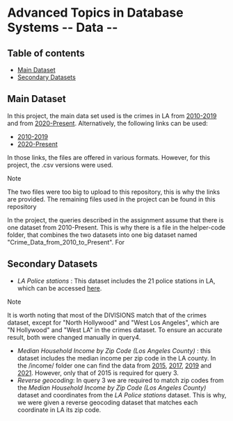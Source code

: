 # Advanced Topics in Database Systems -- Data --

## Table of contents
* [Main Dataset](#main-dataset)
* [Secondary Datasets](#secondary-datasets)


## Main Dataset
In this project, the main data set used is the crimes in LA from [2010-2019](https://catalog.data.gov/dataset/crime-data-from-2010-to-2019) and from [2020-Present](https://catalog.data.gov/dataset/crime-data-from-2020-to-present). Alternatively, the following links can be used:
* [2010-2019](https://data.lacity.org/Public-Safety/Crime-Data-from-2010-to-2019/63jg-8b9z)
* [2020-Present](https://catalog.data.gov/dataset/crime-data-from-2020-to-present)

In those links, the files are offered in various formats. However, for this project, the .csv versions were used.

> [!NOTE]
> The two files were too big to upload to this repository, this is why the links are provided. The remaining files used in the
> project can be found in this repository

In the project, the queries described in the assignment assume that there is one dataset from 2010-Present. This is why there is a file in the helper-code folder, that combines the two datasets into one big dataset named "Crime_Data_from_2010_to_Present". For 

## Secondary Datasets
* *LA Police stations* : This dataset includes the 21 police stations in LA, which can be accessed [here](https://geohub.lacity.org/datasets/lahub::lapd-police-stations/explore).
> [!NOTE]
> It is worth noting that most of the DIVISIONS match that of the crimes dataset, except for "North Hollywood" and "West Los Angeles", which are "N Hollywood" and "West LA" in the crimes dataset. To ensure an accurate result, both were changed manually in query4.
* *Median Household Income by Zip Code (Los Angeles County)* : this dataset includes the median income per zip code in the LA county. In the /income/ folder one can find the data from [2015](http://www.laalmanac.com/employment/em12c_2015.php), [2017](http://www.laalmanac.com/employment/em12c_2017.php), [2019](http://www.laalmanac.com/employment/em12c_2015.php) and [2021](http://www.laalmanac.com/employment/em12c_2015.php). However, only that of 2015 is required for query 3.
* *Reverse geocoding*: In query 3 we are required to match zip codes from the *Median Household Income by Zip Code (Los Angeles County)* dataset and coordinates from the *LA Police stations* dataset. This is why, we were given a reverse geocoding dataset that matches each coordinate in LA its zip code.

